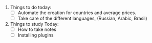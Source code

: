 1. Things to do today:
	- [ ] Automate the creation for countries and average prices.
	- [ ] Take care of the different languages, (Russian, Arabic, Brasil)
1. Things to study Today:
	- [ ] How to take notes
	- [ ] Installing plugins 